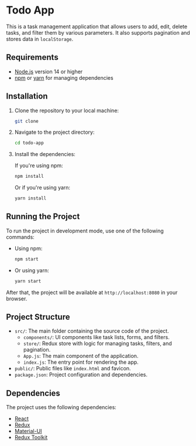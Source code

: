 # Todo App

This is a task management application that allows users to add, edit, delete tasks, and filter them by various parameters. It also supports pagination and stores data in `localStorage`.

## Requirements

- [Node.js](https://nodejs.org/) version 14 or higher
- [npm](https://www.npmjs.com/) or [yarn](https://yarnpkg.com/) for managing dependencies

## Installation

1. Clone the repository to your local machine:

    ```bash
    git clone 
    ```

2. Navigate to the project directory:

    ```bash
    cd todo-app
    ```

3. Install the dependencies:

   If you're using npm:

    ```bash
    npm install
    ```

   Or if you're using yarn:

    ```bash
    yarn install
    ```

## Running the Project

To run the project in development mode, use one of the following commands:

- Using npm:

    ```bash
    npm start
    ```

- Or using yarn:

    ```bash
    yarn start
    ```

After that, the project will be available at `http://localhost:8080` in your browser.

## Project Structure

- `src/`: The main folder containing the source code of the project.
    - `components/`: UI components like task lists, forms, and filters.
    - `store/`: Redux store with logic for managing tasks, filters, and pagination.
    - `App.js`: The main component of the application.
    - `index.js`: The entry point for rendering the app.
- `public/`: Public files like `index.html` and favicon.
- `package.json`: Project configuration and dependencies.

## Dependencies

The project uses the following dependencies:

- [React](https://reactjs.org/)
- [Redux](https://redux.js.org/)
- [Material-UI](https://mui.com/)
- [Redux Toolkit](https://redux-toolkit.js.org/)